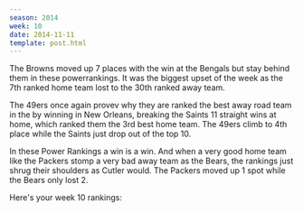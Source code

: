 ```yaml
---
season: 2014
week: 10
date: 2014-11-11
template: post.html
---
```


The Browns moved up 7 places with the win at the Bengals but stay behind them
in these powerrankings. It was the biggest upset of the week as the 7th ranked
home team lost to the 30th ranked away team.

The 49ers once again provev why they are ranked the best away road team in the by
winning in New Orleans, breaking the Saints 11 straight wins at home, which ranked
them the 3rd best home team. The 49ers
climb to 4th place while the Saints just drop out of the top 10.

In these Power Rankings a win is a win. And when a very good home team like the
Packers stomp a very bad away team as the Bears, the rankings just shrug their
shoulders as Cutler would. The Packers moved up 1 spot while the Bears only
lost 2.

Here's your week 10 rankings:

